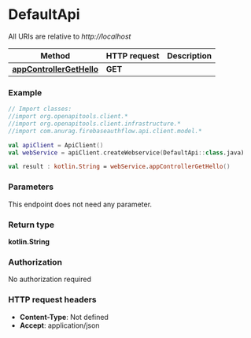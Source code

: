 # DefaultApi

All URIs are relative to *http://localhost*

Method | HTTP request | Description
------------- | ------------- | -------------
[**appControllerGetHello**](DefaultApi.md#appControllerGetHello) | **GET**  | 





### Example
```kotlin
// Import classes:
//import org.openapitools.client.*
//import org.openapitools.client.infrastructure.*
//import com.anurag.firebaseauthflow.api.client.model.*

val apiClient = ApiClient()
val webService = apiClient.createWebservice(DefaultApi::class.java)

val result : kotlin.String = webService.appControllerGetHello()
```

### Parameters
This endpoint does not need any parameter.

### Return type

**kotlin.String**

### Authorization

No authorization required

### HTTP request headers

 - **Content-Type**: Not defined
 - **Accept**: application/json

